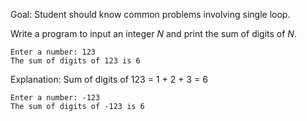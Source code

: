 Goal: Student should know common problems involving single loop.  

Write a program to input an integer $N$ and print the sum of digits of $N$.  


```
Enter a number: 123
The sum of digits of 123 is 6
```
Explanation: Sum of digits of 123 = 1 + 2 + 3 = 6  

```
Enter a number: -123
The sum of digits of -123 is 6 
``` 
